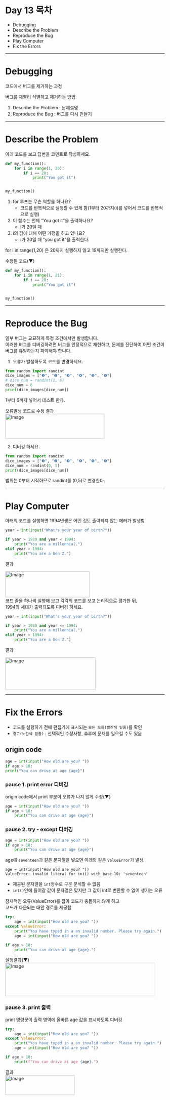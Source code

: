 # Day 13 목차
- Debugging
- Describe the Problem
- Reproduce the Bug
- Play Computer
- Fix the Errors


---
# Debugging
코드에서 버그를 제거하는 과정

버그를 재빨리 식별하고 제거하는 방법
1. Describe the Problem : 문제설명
2. Reproduce the Bug : 버그를 다시 만들기

---
# Describe the Problem

아래 코드를 보고 답변을 코멘트로 작성하세요.
```py
def my_function():
    for i in range(1, 20):
        if i == 20:
            print("You got it")


my_function()
```
1. for 루프는 무슨 역할을 하나요?
   - 코드를 반복적으로 실행할 수 있게 함(1부터 20까지(i)를 넣어서 코드를 반복적으로 실행)
2. 이 함수는 언제 "You got it"을 출력하나요?
   - i가 20일 때
3. i의 값에 대해 어떤 가정을 하고 있나요?
   - i가 20일 때 "you got it"을 출력한다.

for i in range(1,20) 은 20까지 실행하지 않고 19까지만 실행한다.

수정된 코드(▼)
```py
def my_function():
    for i in range(1, 21):
        if i == 20:
            print("You got it")


my_function()
```

---
# Reproduce the Bug
일부 버그는 교묘하게 특정 조건에서만 발생합니다. <br>
이러한 버그를 디버깅하려면 버그를 안정적으로 재현하고, 문제를 진단하여 어떤 조건이 버그를 유발하는지 파악해야 합니다.

1. 오류가 발생하도록 코드를 변경하세요.
```py
from random import randint
dice_images = ["❶", "❷", "❸", "❹", "❺", "❻"]
# dice_num = randint(1, 6)
dice_num = 6
print(dice_images[dice_num])
```
1부터 6까지 넣어서 테스트 한다. <br>


오류발생 코드로 수정 결과<br>
<img width="313" height="79" alt="Image" src="https://github.com/user-attachments/assets/73382621-fa83-43a1-a941-60e97513d8a7" />


2. 디버깅 하세요.

```py
from random import randint
dice_images = ["❶", "❷", "❸", "❹", "❺", "❻"]
dice_num = randint(0, 5)
print(dice_images[dice_num])

```

범위는 0부터 시작하므로 randint를 (0,5)로 변경한다.


---

# Play Computer
아래의 코드를 실행하면 1994년생은 어떤 것도 출력되지 않는 에러가 발생함

```py
year = int(input("What's your year of birth?"))

if year > 1980 and year < 1994:
    print("You are a millennial.")
elif year > 1994:
    print("You are a Gen Z.")
```

결과

<img width="266" height="82" alt="Image" src="https://github.com/user-attachments/assets/5a699a7f-358e-4381-8645-8062c7cd55db" />

<br>
코드 줄을 하나씩 실행해 보고 각각의 코드를 보고 논리적으로 평가한 뒤, <br>
1994의 세대가 출력되도록 디버깅 하세요.

```py
year = int(input("What's your year of birth?"))

if year > 1980 and year <= 1994:
    print("You are a millennial.")
elif year > 1994:
    print("You are a Gen Z.")

```

결과

<img width="285" height="103" alt="Image" src="https://github.com/user-attachments/assets/f30a54f1-e1ae-4d92-95c1-95a9dc2481bc" />


---

# Fix the Errors

- 코드를 실행하기 전에 편집기에 표시되는 `모든 오류(빨간색 밑줄)`를 확인
- `경고(노란색 밑줄)` : 선택적인 수정사항, 추후에 문제를 일으킬 수도 있음

## origin code
```py
age = int(input("How old are you? "))
if age > 18:
print("You can drive at age {age}")
```

### pause 1. print error 디버깅
origin code에서 print 부분이 오류가 나지 않게 수정(▼)

```py
age = int(input("How old are you? "))
if age > 18:
    print("You can drive at age {age}")
```

### pause 2. try - except 디버깅


```py
age = int(input("How old are you? "))
if age > 18:
    print("You can drive at age {age}")
```

age에 `seventeen`과 같은 문자열을 넣으면 아래와 같은 `ValueError`가 발생

```
age = int(input("How old are you? "))
ValueError: invalid literal for int() with base 10: 'seventeen'
```

- 제공된 문자열을 `int`정수로 구문 분석할 수 없음
- `int()`안에 들어갈 값이 문자열은 맞지만 그 값이 int로 변환할 수 없어 생기는 오류


잠재적인 오류(ValueError)를 잡아 코드가 충돌하지 않게 하고 <br>
코드가 다운되는 대안 경로를 제공함

```py
try:
    age = int(input("How old are you? "))
except ValueError:
    print("You have typed in a an invalid number. Please try again.")
    age = int(input("How old are you? "))

if age > 18:
    print("You can drive at age {age}.")
```

실행결과(▼)
<img width="471" height="105" alt="Image" src="https://github.com/user-attachments/assets/a5c8748c-a086-417a-bf5d-81e4d0b23858" />




### pause 3. print 출력
print 명령문이 출력 영역에 올바른 age 값을 표시하도록 디버깅

```py
try:
    age = int(input("How old are you? "))
except ValueError:
    print("You have typed in a an invalid number. Please try again.")
    age = int(input("How old are you? "))

if age > 18:
    print(f"You can drive at age {age}.")
```

결과<br>
<img width="219" height="63" alt="Image" src="https://github.com/user-attachments/assets/8ebc18db-975c-4e0e-bedd-103729fdc83d" />